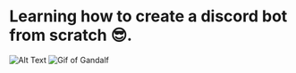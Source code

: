 # Learning how to create a discord bot from scratch 😎.

![Alt Text](https://media.giphy.com/media/vFKqnCdLPNOKc/giphy.gif)
![Gif of Gandalf](https://i.imgur.com/Z5aV28x.gif)